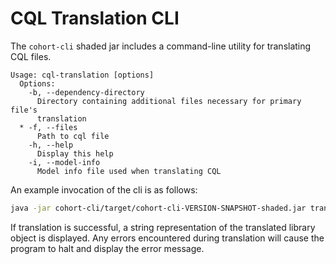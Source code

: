 # CQL Translation CLI

The `cohort-cli` shaded jar includes a command-line utility for translating CQL files.

```
Usage: cql-translation [options]
  Options:
    -b, --dependency-directory
      Directory containing additional files necessary for primary file's 
      translation 
  * -f, --files
      Path to cql file
    -h, --help
      Display this help
    -i, --model-info
      Model info file used when translating CQL
```

An example invocation of the cli is as follows:
```bash
java -jar cohort-cli/target/cohort-cli-VERSION-SNAPSHOT-shaded.jar translation-cli -b path/to/deps -f path/to/cql-file -i path/to/custom/model-info
```

If translation is successful, a string representation of the translated library object is displayed. Any errors
encountered during translation will cause the program to halt and display the error message.